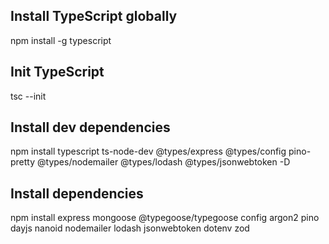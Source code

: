 ## Install TypeScript globally
npm install -g typescript

## Init TypeScript
tsc --init

## Install dev dependencies
npm install typescript ts-node-dev @types/express @types/config pino-pretty @types/nodemailer @types/lodash @types/jsonwebtoken -D

## Install dependencies
npm install express mongoose @typegoose/typegoose config argon2 pino dayjs nanoid nodemailer lodash jsonwebtoken dotenv zod
